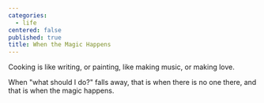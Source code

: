 ```yaml
---
categories:
  - life
centered: false
published: true
title: When the Magic Happens
---
```

Cooking
is like writing,
or painting,
like making music,
or making love.

When "what should I do?"
falls away,
that is when
there is no one there,
and that is when 
the  magic happens.

